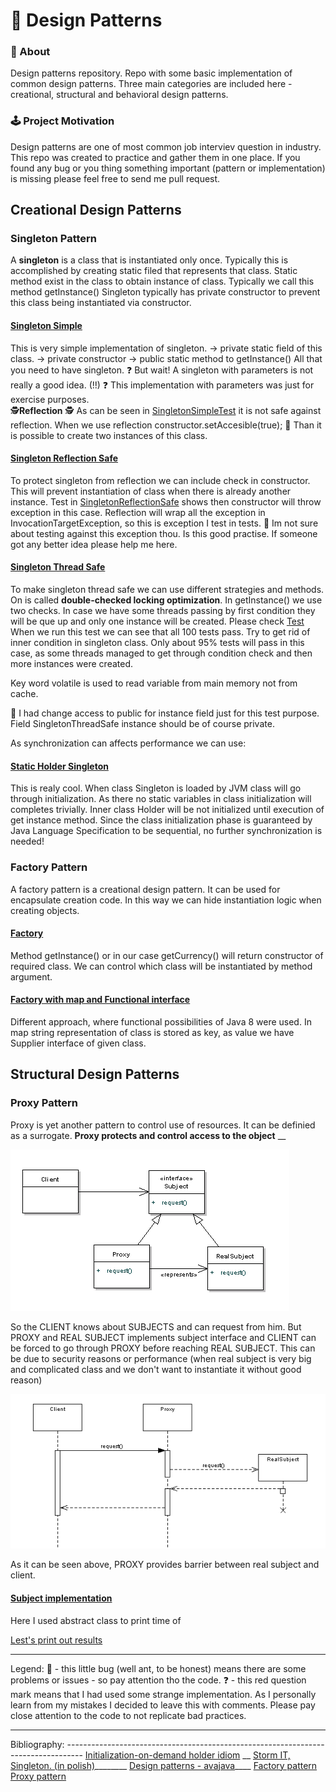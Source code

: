 # 🗿 Design Patterns

### 📮 About
Design patterns repository. Repo with some basic implementation of common design patterns. 
Three main categories are included here - creational, structural and behavioral design patterns.

### 🕹 Project Motivation
Design patterns are one of most common job interviev question in industry. This repo was created to practice and gather them in one place.
If you found any bug or you thing something important (pattern or implementation) is missing please feel free to send me pull request.  

## Creational Design Patterns

### Singleton Pattern

A **singleton** is a class that is instantiated only once. 
Typically this is accomplished by creating static filed that represents that class.
Static method exist in the class to obtain instance of class. Typically we call this method getInstance() 
Singleton typically has private constructor to prevent this class being instantiated via constructor. 

#### [Singleton Simple](src/main/java/com/progresspoint/patterns/creational_patterns/singleton/SingletonSimple.java) 

This is very simple implementation of singleton. -> private static field of this class. -> private constructor 
-> public static method to getInstance() All that you need to have singleton. 
❓ But wait! A singleton with parameters is not really a good idea. (!!) ❓
This implementation with parameters was just for exercise purposes.  
 🕵️‍ **Reflection** 🕵️‍
As can be seen in [SingletonSimpleTest](src/test/java/com/progresspoint/patterns/creational_patterns/singleton/SingletonSimpleTest.java) 
it is not safe against reflection. 
When we use reflection constructor.setAccesible(true); 🐜 Than it is possible to create two instances of this class. 

#### [Singleton Reflection Safe](src/main/java/com/progresspoint/patterns/creational_patterns/singleton/SingletonReflectionSafe.java)

To protect singleton from reflection we can include check in constructor. 
This will prevent instantiation of class when there is already another instance.
Test in [SingletonReflectionSafe](src/test/java/com/progresspoint/patterns/creational_patterns/singleton/SingletonReflectionSafeTest.java)
shows then constructor will throw exception in this case. 
Reflection will wrap all the exception in InvocationTargetException, so this is exception I test in tests. 
🐜 Im not sure about testing against this exception thou. Is this good practise. If someone got any better idea please help me here.

#### [Singleton Thread Safe](src/main/java/com/progresspoint/patterns/creational_patterns/singleton/SingletonThreadSafe.java)

To make singleton thread safe we can use different strategies and methods. On is called **double-checked locking optimization**. 
In getInstance() we use two checks. 
In case we have some threads passing by first condition they will be que up and only one instance will be created. 
Please check [Test](src/test/java/com/progresspoint/patterns/creational_patterns/singleton/SingletonReflectionSafeTest.java)
When we run this test we can see that all 100 tests pass. 
Try to get rid of inner condition in singleton class. 
Only about 95% tests will pass in this case, as some threads managed 
to get through condition check and then more instances were created.

Key word volatile is used to read variable from main memory not from cache. 

🐜 I had change access to public for instance field just for this test purpose. 
Field SingletonThreadSafe instance should be of course private. 

As synchronization can affects performance we can use: 

#### [Static Holder Singleton](src/main/java/com/progresspoint/patterns/creational_patterns/singleton/SingletonStaticHolder.java) 
This is realy cool. When class Singleton is loaded by JVM class will go through initialization. 
As there no static variables in class initialization will completes trivially. 
Inner class Holder will be not initialized until execution of get instance method. 
Since the class initialization phase is guaranteed by Java Language Specification to be sequential, no further synchronization is needed! 


### Factory Pattern

A factory pattern is a creational design pattern. It can be used for encapsulate creation code. 
In this way we can hide instantiation logic when creating objects. 

#### [Factory](https://github.com/mihuwis/design_patterns/blob/master/src/main/java/com/progresspoint/patterns/creational_patterns/factory/CurrencyFactory.java)
Method getInstance() or in our case getCurrency() will return constructor of required class. 
We can control which class will be instantiated by method argument. 

#### [Factory with map and Functional interface](src/main/java/com/progresspoint/patterns/creational_patterns/factory/CurrencyFunctionalFactory.java)

Different approach, where functional possibilities of Java 8 were used. 
In map string representation of class is stored as key, as value we have Supplier interface of given class.



## Structural Design Patterns

### Proxy Pattern
Proxy is yet another pattern to control use of resources. It can be definied as a surrogate. 
**Proxy protects and control access to the object**
__

![proxy pattern](https://github.com/mihuwis/design_patterns/blob/master/src/main/resources/img/proxy_pattern.png?raw=true)

So the CLIENT knows about SUBJECTS and can request from him. But PROXY and REAL SUBJECT implements subject interface 
and CLIENT can be forced to go through PROXY before reaching REAL SUBJECT. 
This can be due to security reasons or performance (when real subject is very big and complicated class and we don't want 
to instantiate it without good reason)

![proxy sequence](https://github.com/mihuwis/design_patterns/blob/master/src/main/resources/img/proxy_seq.png?raw=true)

As it can be seen above, PROXY provides barrier between real subject and client.

#### [Subject implementation]()
Here I used abstract class to print time of 


[Lest's print out results](src/main/java/com/progresspoint/patterns/Main.java)
________________________________________________________________________________________________________________________
Legend: 
🐜 - this little bug (well ant, to be honest) means there are some problems or issues - so pay attention tho the code. 
❓ - this red question mark means that I had used some strange implementation. 
As I personally learn from my mistakes I decided to leave this with comments. 
Please pay close attention to the code to not replicate bad practices. 
________________________________________________________________________________________________________________________
Bibliography: ----------------------------------------------------------------------------------
[Initialization-on-demand holder idiom](https://en.wikipedia.org/wiki/Initialization-on-demand_holder_idiom) __
[Storm IT, Singleton. (in polish)](https://stormit.pl/singleton/)________
[Design patterns - avajava](http://www.avajava.com/tutorials/categories/design-patterns)____
[Factory pattern](https://dzone.com/articles/factory-pattern-using-lambda-expression-in-java-8)
[Proxy pattern](https://dzone.com/articles/design-patterns-proxy)

